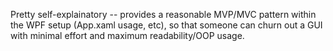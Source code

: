 Pretty self-explainatory -- provides a reasonable MVP/MVC pattern within the WPF setup (App.xaml usage, etc), so that someone can churn out a GUI with minimal effort and maximum readability/OOP usage.
